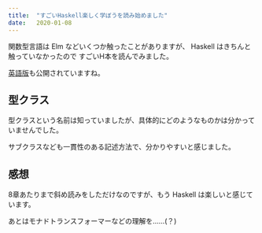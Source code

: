 ```yaml
---
title:  "すごいHaskell楽しく学ぼうを読み始めました"
date:   2020-01-08
---
```


関数型言語は Elm などいくつか触ったことがありますが、 Haskell はきちんと触っていなかったので
すごいH本を読んでみました。

[英語版](http://learnyouahaskell.com/chapters)も公開されていますね。

## 型クラス

型クラスという名前は知っていましたが、具体的にどのようなものかは分かっていませんでした。

サブクラスなども一貫性のある記述方法で、分かりやすいと感じました。

## 感想

8章あたりまで斜め読みをしただけなのですが、もう Haskell は楽しいと感じています。

あとはモナドトランスフォーマーなどの理解を……(？)
